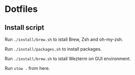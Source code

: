 # Dotfiles

## Install script

Run `./install/brew.sh` to istall Brew, Zsh and oh-my-zsh.

Run `./install/packages.sh` to install packages.

Run `./install/brew.sh` to istall Wezterm on GUI environment.

Run `stow .` from here.
